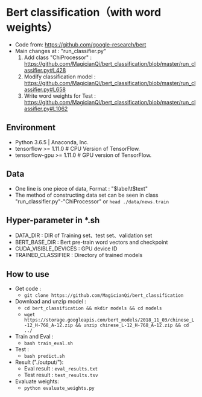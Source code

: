 # Bert classification（with word weights）

* Code from: https://github.com/google-research/bert
* Main changes at : "run_classifier.py"
    1. Add class "ChiProcessor" : https://github.com/MagicianQi/bert_classification/blob/master/run_classifier.py#L428
    2. Modify classification model : https://github.com/MagicianQi/bert_classification/blob/master/run_classifier.py#L658
    3. Write word weights for Test : https://github.com/MagicianQi/bert_classification/blob/master/run_classifier.py#L1062


## Environment

* Python 3.6.5 | Anaconda, Inc.
* tensorflow >= 1.11.0   # CPU Version of TensorFlow.
* tensorflow-gpu  >= 1.11.0  # GPU version of TensorFlow.

## Data

* One line is one piece of data, Format : "$label\t$text"
* The method of constructing data set can be seen in class "run_classifier.py"-"ChiProcessor" or `head ./data/news.train`

## Hyper-parameter in *.sh

* DATA_DIR : DIR of Training set、test set、validation set
* BERT_BASE_DIR : Bert pre-train word vectors and checkpoint
* CUDA_VISIBLE_DEVICES : GPU device ID
* TRAINED_CLASSIFIER : Directory of trained models

## How to use

* Get code : 
    * `git clone https://github.com/MagicianQi/bert_classification`
* Download and unzip model : 
    * `cd bert_classification && mkdir models && cd models`
    * `wget https://storage.googleapis.com/bert_models/2018_11_03/chinese_L-12_H-768_A-12.zip && unzip chinese_L-12_H-768_A-12.zip && cd ../`
* Train and Eval : 
    * `bash train_eval.sh`
* Test : 
    * `bash predict.sh`
* Result ("./output/"): 
    * Eval result : `eval_results.txt`
    * Test result : `test_results.tsv`
* Evaluate weights:
    * `python evaluate_weights.py`
